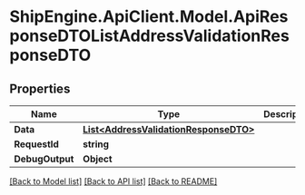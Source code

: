 # ShipEngine.ApiClient.Model.ApiResponseDTOListAddressValidationResponseDTO
## Properties

Name | Type | Description | Notes
------------ | ------------- | ------------- | -------------
**Data** | [**List&lt;AddressValidationResponseDTO&gt;**](AddressValidationResponseDTO.md) |  | [optional] 
**RequestId** | **string** |  | [optional] 
**DebugOutput** | **Object** |  | [optional] 

[[Back to Model list]](../README.md#documentation-for-models) [[Back to API list]](../README.md#documentation-for-api-endpoints) [[Back to README]](../README.md)

